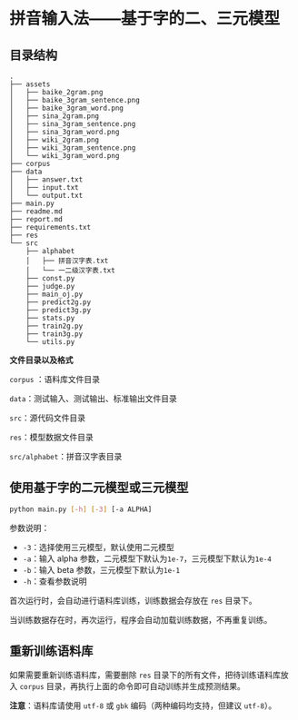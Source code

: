 # 拼音输入法——基于字的二、三元模型

## 目录结构

```
.
├── assets
│   ├── baike_2gram.png
│   ├── baike_3gram_sentence.png
│   ├── baike_3gram_word.png
│   ├── sina_2gram.png
│   ├── sina_3gram_sentence.png
│   ├── sina_3gram_word.png
│   ├── wiki_2gram.png
│   ├── wiki_3gram_sentence.png
│   └── wiki_3gram_word.png
├── corpus
├── data
│   ├── answer.txt
│   ├── input.txt
│   └── output.txt
├── main.py
├── readme.md
├── report.md
├── requirements.txt
├── res
└── src
    ├── alphabet
    │   ├── 拼音汉字表.txt
    │   └── 一二级汉字表.txt
    ├── const.py
    ├── judge.py
    ├── main_oj.py
    ├── predict2g.py
    ├── predict3g.py
    ├── stats.py
    ├── train2g.py
    ├── train3g.py
    └── utils.py
```

**文件目录以及格式**

`corpus` ：语料库文件目录

`data`：测试输入、测试输出、标准输出文件目录

`src`：源代码文件目录

`res`：模型数据文件目录

`src/alphabet`：拼音汉字表目录

## 使用基于字的二元模型或三元模型

```bash
python main.py [-h] [-3] [-a ALPHA]
```

参数说明：

+ `-3`：选择使用三元模型，默认使用二元模型
+ `-a`：输入 alpha 参数，二元模型下默认为`1e-7`，三元模型下默认为`1e-4`
+ `-b`：输入 beta 参数，三元模型下默认为`1e-1`
+ `-h`：查看参数说明

首次运行时，会自动进行语料库训练，训练数据会存放在 `res` 目录下。

当训练数据存在时，再次运行，程序会自动加载训练数据，不再重复训练。

## 重新训练语料库

如果需要重新训练语料库，需要删除 `res` 目录下的所有文件，把待训练语料库放入 `corpus` 目录，再执行上面的命令即可自动训练并生成预测结果。

**注意**：语料库请使用 `utf-8` 或 `gbk` 编码（两种编码均支持，但建议 `utf-8`）。